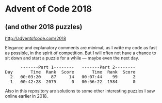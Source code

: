 # Advent of Code 2018
## (and other 2018 puzzles)
http://adventofcode.com/2018

Elegance and explanatory comments are minimal, as I write my code as fast as possible, in the spirit of competition. But I will often not have a chance to sit down and start a puzzle for a while &mdash; maybe even the next day.

<pre>      <span>-------Part 1--------</span>   <span>-------Part 2--------</span>
Day   <span>    Time  Rank  Score</span>   <span>    Time  Rank  Score</span>
  2   00:03:20    87     14   00:07:44    99      2
  1   00:42:28  2075      0   00:56:22  1584      0
</pre>

Also in this repository are solutions to some other interesting puzzles I saw online earlier in 2018.
